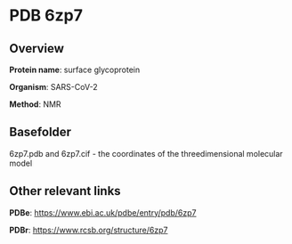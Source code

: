 # PDB 6zp7

## Overview

**Protein name**: surface glycoprotein

**Organism**: SARS-CoV-2

**Method**: NMR



## Basefolder

6zp7.pdb and 6zp7.cif - the coordinates of the threedimensional molecular model



## Other relevant links 
**PDBe**:  https://www.ebi.ac.uk/pdbe/entry/pdb/6zp7
 
**PDBr**: https://www.rcsb.org/structure/6zp7 
